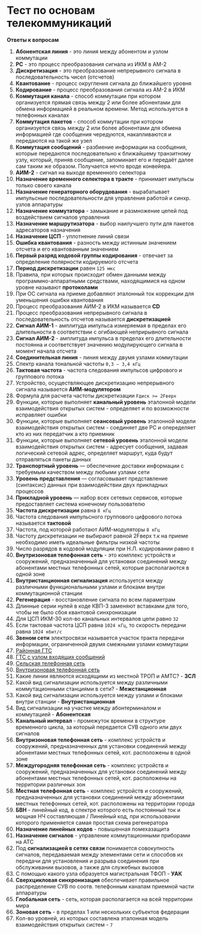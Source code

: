 # Тест по основам телекоммуникаций
**Ответы к вопросам**
1. **Абонентская линия** - это линия между абонентом и узлом коммутации
2. **РС** - это процесс преобразования сигнала из ИКМ в АМ-2
3. **Дискретизация** - это преобразование непрерывного сигнала в последовательность чисел (отсчетов)
4. **Квантование** - процесс округления сигнала до ближайшего уровня
5. **Кодирование** - процесс преобразования сигнала из АМ-2 в ИКМ
6. **Коммутация канала** - способ коммутации при котором организуется прямая связь между 2 или более абонентами для обмена информацией в реальном времени. Метод используется в телефонных каналах
7. **Коммутация пакетов** - способ коммутации при котором организуется связь между 2 или более абонентами для обмена информацией где сообщения чередуются, накапливаются и передаются на такой же узел
8. **Коммутация сообщений** - разбиение информации на сообщения, которые передаются последовательно к ближайшему транзитному узлу, который, приняв сообщение, запоминает его и передаёт далее сам таким же образом. Получается нечто вроде конвейера.
9. **АИМ-2** - сигнал на выходе временного селектора
10. **Назначение временного селектора в тракте** - принимает импульсы только своего канала
11. **Назначение генераторного оборудования** - вырабатывает импульсные последовательности для управления работой и синхр. узлов аппаратуры
12. **Назначение коммутатора** - замыкание и размножение цепей под воздействием сигналов управления
13. **Назначение маршрутизатора** - выбор наилучшего пути для пакетов адресаторов назначения
14. **Назначение ЦСП** - уплотнение линий связи
15. **Ошибка квантования** - разность между истинным значением отсчета и его квантованным значением
16. **Первый разряд кодовой группы кодирования** - отвечает за определение полярности кодируемого отсчета
17. **Период дискретизации** равен `125 мкс`
18. Правила, при которых происходит обмен данными между программно-аппаратными средствами, находящимися на одном уровне называют **протоколами**
19. При ОС сигнала на приеме добавляют эталонный ток коррекции для уменьшения ошибки квантования
20. Процесс преобразования АИМ-2 в ИКМ называется **CD**
21. Процесс преобразования непрерывного сигнала в последовательность отсчетов называется **дискретизацией**
22. **Сигнал АИМ-1** - амплитуда импульса измеряемая в пределах его длительности в соответствии с огибающей неприрывного сигнала
23. **Сигнал АИМ-2** - амплитуда импульса в пределах его длительности постоянна и соответствует значению модулирующего сигнала в момент начала отсчета
24. **Соединительная линия** - линия между двумя узлами коммутации
25. Спектр канала тональной частоты `0,3 — 3,4 кГц`
26. **Тактовая частота** - частота следования импульсов цифрового и группового потока
27. Устройство, осуществляющее дискретизацию непрерывного сигнала называется **АИМ-модулятором**
28. Формула для расчета частоты дискретизации `Fдиск >= 2Fверх`
29. Функции, которые выполняет **канальный уровень** эталонной модели взаимодействия открытых систем - определяет и по возможности исправляет ошибки
30. Функции, которые выполняет **сеансовый уровень** эталонной модели взаимодействия открытых систем - соединяет две РС и опеределяет кто из них передатчик а кто приемник
31. Функции, которые выполняет **сетевой уровень** эталонной модели взаимодействия открытых систем - адресует сообщения, задавая логический сетевой адрес, определяет маршрут, куда будут отправляться пакеты данных
32. **Транспортный уровень** — обеспечение доставки информации с требуемым качеством между любыми узлами сети
33. **Уровень представления** — согласовывает представление (синтаксис) данных при взаимодействии двух прикладных процессов
34. **Прикладной уровень** — набор всех сетевых сервисов, которые предоставляет система конечному пользователю
35. **Частота дискретизации** равна `8 кГц`
36. Частота следования импульсного группового цифрового потока называется **тактовой**
37. Частота, под которой работают АИМ-модуляторы `8 кГц`
38. Частоту дискретизации не выбирают равной 2Fверх т.к на приеме необходимо иметь идеальные фильтры низкой частоты
39. Число разрядов в кодовой модуляции при Н.Л. кодировании равно `8`
40. **Внутризоновая телефонная сеть** - это комплекс устройств и сооружений, предназначенный для установки соединений между абонентами местных телефонных сетей, которые располагаются в одной зоне
41. **Внутристанционная сигнализация** используется между различными функциональными узлами и блоками внутри коммутационной станции 
42. **Регенерация** - восстановление сигнала по всем параметрам
43. Длинные серии нулей в коде КВП-3 заменяют вставками для того, чтобы не было сбоя квантовой синхронизации
44. Для ЦСП ИКМ-30 кол-во канальных интервалов цепи равно `32`
45. Если тактовая частота ЦСП равна `1024 кГц`, то скорость передачи равна `1024 кбит/с`
46. **Звеном сети** электросвязи называется участок тракта передачи информации, ограниченной двумя смежными узлами коммутации
47. [Районная ГТС](/rgts.png)
48. [ГТС с узлом входящих сообщений](/gts.png)
49. [Сельская телефонная сеть](/sts.png)
50. [Внутризоновая телефонная сеть](/vts.png)
51. Какие линии являются исходящими из местной ТРОП и АМТС? - **ЗСЛ**
52. Какой вид сигнализации используется между различными коммутационными станциями в сети? - **Межстанционная**
53. Какой вид сигнализации используется между узлами и блоками внутри станции - **Внутристанционная**
54. Вид сигнализации на участке между абонтерминалом и коммутацией - **Абонентская**
55. **Канальный интервал** - промежуток времени в структуре временного цикла, за который передается СУВ одного или двух сигналов
56. **Внутризоновая телефонная сеть** - комплекс устройств и сооружений, предназначенных для установки соединений между абонентами местных телефонных сетей, кот. расположены в одной зоне
57. **Междугородняя телефонная сеть** - комплекс устройств и сооружений, предназначенных для установки соединений между абонентами местных телефонных сетей, кот. расположены на территории различных зон
58. **Местная телефонная сеть** - комплекс устройств и сооружений, предназначенных для установки соединений между абонентами местных телефонных сетей, кот. расположены на территории города
59. **БВН** - линейный код, в спектре которого есть постоянный ток и мощная НЧ составляющая / Линейный код, при использовании которого применяется самая простая схема регенератора
60. **Назначение линейных кодов** - повышенная помехазащита
61. **Назначение сигналов** - управление коммутационными приборами на АТС
62. Под **сигнализацией в сетях связи** понимается совокупность сигналов, передаваемая между элементами сети и способов их передачи для установления и разрыва соединения при обслуживании вызовов, а также для служебных вызовов
63. С помощью какого узла образуется магистральная ТФОП - **УАК**
64. **Сверхцикловая синхронизация** обеспечивает правильное распределение СУВ по соотв. телефонным каналам приемной части аппаратуры
65. **Глобальная сеть** - сеть, которая располагается на всей территории мира
66. **Зоновая сеть** - в пределах 1 или нескольких субъектов федерации
67. Кол-во уровней, из которых составлена эталонная модель взаимодействия открытых систем - `7`
